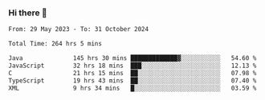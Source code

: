 ### Hi there 👋

<!--START_SECTION:waka-->

```txt
From: 29 May 2023 - To: 31 October 2024

Total Time: 264 hrs 5 mins

Java              145 hrs 30 mins █████████████▓░░░░░░░░░░░   54.60 %
JavaScript        32 hrs 18 mins  ███░░░░░░░░░░░░░░░░░░░░░░   12.13 %
C                 21 hrs 15 mins  ██░░░░░░░░░░░░░░░░░░░░░░░   07.98 %
TypeScript        19 hrs 43 mins  ██░░░░░░░░░░░░░░░░░░░░░░░   07.40 %
XML               9 hrs 34 mins   █░░░░░░░░░░░░░░░░░░░░░░░░   03.59 %
```

<!--END_SECTION:waka-->
<!--
**the-beef-calculator/the-beef-calculator** is a ✨ _special_ ✨ repository because its `README.md` (this file) appears on your GitHub profile.

Here are some ideas to get you started:

- 🔭 I’m currently working on ...
- 🌱 I’m currently learning ...
- 👯 I’m looking to collaborate on ...
- 🤔 I’m looking for help with ...
- 💬 Ask me about ...
- 📫 How to reach me: ...
- 😄 Pronouns: ...
- ⚡ Fun fact: ...
-->
